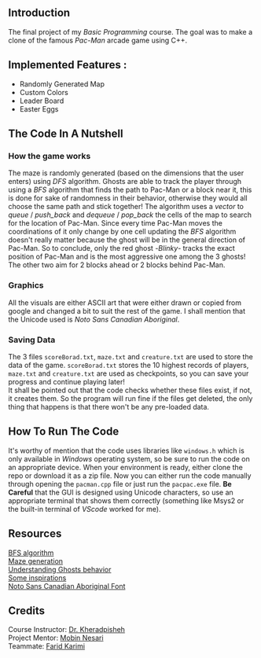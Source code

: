 ## Introduction
The final project of my *Basic Programming* course. The goal was to make a clone of the famous *Pac-Man* arcade game using C++.

## Implemented Features :
- Randomly Generated Map
- Custom Colors
- Leader Board
-  Easter Eggs

## The  Code In A Nutshell
### How the game works
The maze is randomly generated (based on the dimensions that the user enters) using *DFS* algorithm.
Ghosts are able to track the player through using a *BFS* algorithm that finds the path to Pac-Man or a block near it, this is done for sake of randomness in their behavior, otherwise they would all choose the same path and stick together!
The algorithm uses a *vector* to *queue* / *push_back* and *dequeue* / *pop_back* the cells of the map to search for the location of Pac-Man. Since every time Pac-Man moves the coordinations of it only change by one cell updating the *BFS* algorithm doesn't really matter because the ghost will be in the general direction of Pac-Man.
So to conclude, only the red ghost -*Blinky*- tracks the exact position of Pac-Man and is the most aggressive one among the 3 ghosts! The other two aim for 2 blocks ahead or 2 blocks behind Pac-Man.
### Graphics
All the visuals are either ASCII art that were either drawn or copied from google and changed a bit to suit the rest of the game.
I shall mention that the Unicode used is *Noto Sans Canadian Aboriginal*.
### Saving Data
The 3 files `scoreBorad.txt`, `maze.txt` and `creature.txt` are used to store the data of the game. `scoreBorad.txt` stores the 10 highest records of players, `maze.txt` and `creature.txt` are used as checkpoints, so you can save your progress and continue playing later!<br>
It shall be pointed out that the code checks whether these files exist, if not, it creates them. So the program will run fine if the files get deleted, the only thing that happens is that there won't be any pre-loaded data.

## How To Run The Code
It's worthy of mention that the code uses libraries like `windows.h` which is only available in *Windows* operating system, so be sure to run the code on an appropriate device.
When your environment is ready, either clone the repo or download it as a zip file. Now you can either run the code manually through opening the `pacman.cpp` file or just run the ‍‍‍‍‍‍‍‍‍‍‍‍‍‍`pacpac.exe` file. **Be Careful** that the GUI is designed using Unicode characters, so use an appropriate terminal that shows them correctly (something like Msys2 or the built-in terminal of *VScode* worked for me).
 
## Resources
[BFS algorithm](https://www.youtube.com/watch?v=KiCBXu4P-2Y)<br>
[Maze generation](https://www.youtube.com/watch?v=Y37-gB83HKE)<br>
[Understanding Ghosts behavior](https://gameinternals.com/understanding-pac-man-ghost-behavior)<br>
[Some inspirations](https://www.youtube.com/watch?v=vC0d1rDmPBs)<br>
[Noto Sans Canadian Aboriginal Font](https://fonts.google.com/noto/specimen/Noto+Sans+Canadian+Aboriginal)
## Credits
Course Instructor: [Dr. Kheradpisheh](https://www.linkedin.com/in/saeed-reza-kheradpisheh-7a0b18155/) <br>
Project Mentor: [Mobin Nesari](https://www.linkedin.com/in/mobin-nesari/)<br>
Teammate: [Farid Karimi](https://www.linkedin.com/in/farid-kmi/)<br>

